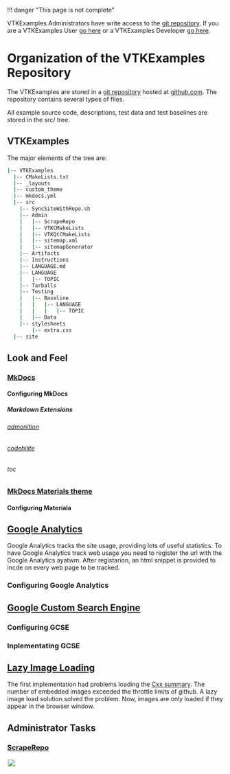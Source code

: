 !!! danger "This page is not complete"

VTKExamples Administrators have write access to the [git repository]([https://github.com/lorensen/VTKExamples). If you are a VTKExamples User [go here](/Instructions/ForUsers) or a VTKExamples Developer [go here](/Instructions/ForDevelopers).

# Organization of the VTKExamples Repository

The VTKExamples are stored in a [git repository](https://github.com/lorensen/VTKExamples.git) hosted at [github.com](http://www.github.com/). The repository contains several types of files.

All example source code, descriptions, test data and test baselines are stored in the src/ tree.

## VTKExamples

The major elements of the tree are:

``` bash
|-- VTKExamples
  |-- CMakeLists.txt
  |-- _layouts
  |-- custom_theme
  |-- mkdocs.yml
  |-- src
    |-- SyncSiteWithRepo.sh
    |-- Admin
    |   |-- ScrapeRepo
    |   |-- VTKCMakeLists
    |   |-- VTKQtCMakeLists
    |   |-- sitemap.xml
    |   |-- sitemapGenerator
    |-- Artifacts
    |-- Instructions
    |-- LANGUAGE.md
    |-- LANGUAGE
    |   |-- TOPIC
    |-- Tarballs
    |-- Testing
    |   |-- Baseline
    |   |   |-- LANGUAGE
    |   |   |   |-- TOPIC
    |   |-- Data
    |-- stylesheets
        |-- extra.css
  |-- site
```
## Look and Feel

### [MkDocs](http://www.mkdocs.org/)
#### Configuring MkDocs
##### Markdown Extensions
###### [admonition](http://squidfunk.github.io/mkdocs-material/extensions/admonition/)
###### [codehilite](http://squidfunk.github.io/mkdocs-material/extensions/codehilite/)
###### toc

### [MkDocs Materials theme](http://squidfunk.github.io/mkdocs-material/)

#### Configuring Materiala

## [Google Analytics](https://analytics.google.com/)
Google Analytics tracks the site usage, providing lots of useful statistics. To have Google Analytics track web usage you need to register the url with the Google Analytics ayatwm. After registarion, an html snippet is provided to incde on every web page to be tracked.

### Configuring Google Analytics

## [Google Custom Search Engine](https://analytics.google.com/)

### Configuring GCSE

### Inplementating GCSE

## [Lazy Image Loading](https://davidwalsh.name/lazyload-image-fade)

The first implementation had problems loading the [Cxx summary](/Cxx). The number of embedded images exceeded the throttle limits of github. A lazy image load solution solved the problem. Now, images are only loaded if they appear in the browser window.

## Administrator Tasks

### [ScrapeRepo](https://github.com/lorensen/VTKExamples/blob/master/src/Admin/ScrapeRepo)

<img style="border:2px solid beige;float:center" src="https://github.com/lorensen/VTKExamples/blob/master/src/Artifacts/ScrapeRepo.png?raw=true" />

